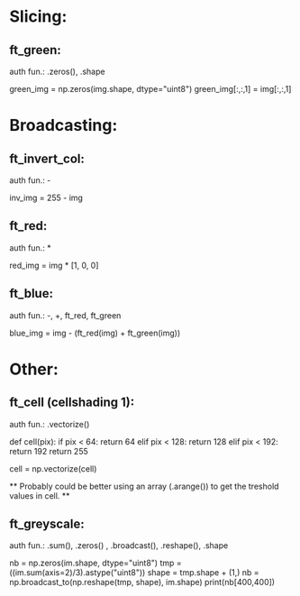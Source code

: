# Slicing:
## ft_green:
auth fun.: .zeros(), .shape

green_img = np.zeros(img.shape, dtype="uint8")
green_img[:,:,1] = img[:,:,1]

# Broadcasting: 
## ft_invert_col: 
auth fun.: -

inv_img = 255 - img

## ft_red:
auth fun.: *

red_img = img * [1, 0, 0]

## ft_blue:
auth fun.: -, +, ft_red, ft_green

blue_img = img - (ft_red(img) + ft_green(img))


# Other:

## ft_cell (cellshading 1):
auth fun.: .vectorize()

def cell(pix):
	if pix < 64:
		return 64
	elif pix < 128:
		return 128
	elif pix < 192:
		return 192
	return 255

cell = np.vectorize(cell) 

** Probably could be better using an array (.arange()) to get the treshold values in cell. **


## ft_greyscale:
auth fun.: .sum(), .zeros() , .broadcast(), .reshape(), .shape

nb = np.zeros(im.shape, dtype="uint8")
tmp = ((im.sum(axis=2)/3).astype("uint8"))
shape = tmp.shape + (1,)
nb = np.broadcast_to(np.reshape(tmp, shape), im.shape)
print(nb[400,400])







